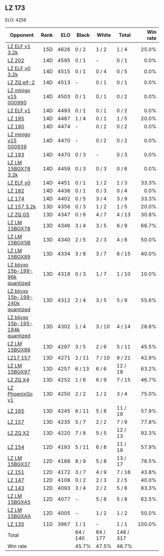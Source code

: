 ## LZ 173 ##

ELO: 4258

Opponent | Rank | ELO | Black | White | Total | Win rate
---------|-----:|----:|-------|-------|-------|-------:
[LZ ELF v1 3.2k](LZ%20ELF%20v1%203.2k.md) | 15D | 4626 | 0 / 2 | 1 / 2 | 1 / 4 | 25.0%
[LZ 202](LZ%20202.md) | 14D | 4595 | 0 / 1 | - | 0 / 1 | 0.0%
[LZ ELF v0 3.2k](LZ%20ELF%20v0%203.2k.md) | 14D | 4515 | 0 / 1 | 0 / 4 | 0 / 5 | 0.0%
[LZ ZQ elf-2](LZ%20ZQ%20elf-2.md) | 14D | 4513 | - | 0 / 1 | 0 / 1 | 0.0%
[LZ minigo v15 000990](LZ%20minigo%20v15%20000990.md) | 14D | 4503 | 0 / 1 | 0 / 1 | 0 / 2 | 0.0%
[LZ ELF v1](LZ%20ELF%20v1.md) | 14D | 4493 | 0 / 1 | 0 / 1 | 0 / 2 | 0.0%
[LZ 195](LZ%20195.md) | 14D | 4487 | 1 / 4 | 0 / 1 | 1 / 5 | 20.0%
[LZ 190](LZ%20190.md) | 14D | 4474 | - | 0 / 2 | 0 / 2 | 0.0%
[LZ minigo v15 000939](LZ%20minigo%20v15%20000939.md) | 14D | 4470 | - | 0 / 2 | 0 / 2 | 0.0%
[LZ 193](LZ%20193.md) | 14D | 4470 | 0 / 3 | - | 0 / 3 | 0.0%
[LZ LM 15BGX78 3.2k](LZ%20LM%2015BGX78%203.2k.md) | 14D | 4459 | 0 / 3 | 0 / 3 | 0 / 6 | 0.0%
[LZ ELF v0](LZ%20ELF%20v0.md) | 14D | 4451 | 0 / 1 | 1 / 2 | 1 / 3 | 33.3%
[LZ 182](LZ%20182.md) | 14D | 4436 | 0 / 1 | 0 / 3 | 0 / 4 | 0.0%
[LZ 174](LZ%20174.md) | 14D | 4402 | 0 / 5 | 3 / 4 | 3 / 9 | 33.3%
[LZ 157 3.2k](LZ%20157%203.2k.md) | 13D | 4356 | 0 / 3 | 1 / 2 | 1 / 5 | 20.0%
[LZ ZQ G5](LZ%20ZQ%20G5.md) | 13D | 4347 | 0 / 6 | 4 / 7 | 4 / 13 | 30.8%
[LZ LM 15BGX78](LZ%20LM%2015BGX78.md) | 13D | 4346 | 3 / 4 | 3 / 5 | 6 / 9 | 66.7%
[LZ LM 15BGX5B](LZ%20LM%2015BGX5B.md) | 13D | 4340 | 2 / 5 | 2 / 3 | 4 / 8 | 50.0%
[LZ LM 15BGX89](LZ%20LM%2015BGX89.md) | 13D | 4334 | 3 / 8 | 3 / 7 | 6 / 15 | 40.0%
[LZ bjiyxo 15b-199-96k quantized](LZ%20bjiyxo%2015b-199-96k%20quantized.md) | 13D | 4318 | 0 / 3 | 1 / 7 | 1 / 10 | 10.0%
[LZ bjiyxo 15b-199-240k quantized](LZ%20bjiyxo%2015b-199-240k%20quantized.md) | 13D | 4312 | 2 / 4 | 3 / 5 | 5 / 9 | 55.6%
[LZ bjiyxo 15b-195-184k quantized](LZ%20bjiyxo%2015b-195-184k%20quantized.md) | 13D | 4302 | 1 / 4 | 3 / 10 | 4 / 14 | 28.6%
[LZ LM 15BGX88](LZ%20LM%2015BGX88.md) | 13D | 4297 | 3 / 5 | 2 / 6 | 5 / 11 | 45.5%
[LZ17 157](LZ17%20157.md) | 13D | 4271 | 2 / 11 | 7 / 10 | 9 / 21 | 42.9%
[LZ LM 15BGX97](LZ%20LM%2015BGX97.md) | 13D | 4257 | 6 / 13 | 6 / 6 | 12 / 19 | 63.2%
[LZ ZQ X4](LZ%20ZQ%20X4.md) | 13D | 4252 | 1 / 6 | 6 / 9 | 7 / 15 | 46.7%
[LZ PhoenixGo v1](LZ%20PhoenixGo%20v1.md) | 13D | 4250 | 2 / 2 | 1 / 2 | 3 / 4 | 75.0%
[LZ 165](LZ%20165.md) | 13D | 4245 | 6 / 11 | 5 / 8 | 11 / 19 | 57.9%
[LZ 157](LZ%20157.md) | 13D | 4235 | 5 / 7 | 2 / 2 | 7 / 9 | 77.8%
[LZ ZQ X2](LZ%20ZQ%20X2.md) | 13D | 4220 | 7 / 8 | 5 / 5 | 12 / 13 | 92.3%
[LZ 154](LZ%20154.md) | 12D | 4193 | 5 / 11 | 6 / 8 | 11 / 19 | 57.9%
[LZ LM 15BGX37](LZ%20LM%2015BGX37.md) | 12D | 4189 | 8 / 9 | 5 / 8 | 13 / 17 | 76.5%
[LZ 151](LZ%20151.md) | 12D | 4172 | 3 / 7 | 4 / 9 | 7 / 16 | 43.8%
[LZ 147](LZ%20147.md) | 12D | 4108 | 0 / 2 | 2 / 3 | 2 / 5 | 40.0%
[LZ 143](LZ%20143.md) | 12D | 4093 | 3 / 4 | 2 / 2 | 5 / 6 | 83.3%
[LZ LM 15BGXA5](LZ%20LM%2015BGXA5.md) | 12D | 4077 | - | 5 / 8 | 5 / 8 | 62.5%
[LZ LM 15BGXAA](LZ%20LM%2015BGXAA.md) | 12D | 4005 | - | 1 / 2 | 1 / 2 | 50.0%
[LZ 135](LZ%20135.md) | 11D | 3967 | 1 / 1 | - | 1 / 1 | 100.0%
Total | | | 64 / 140 | 84 / 177 | 148 / 317 | 
Win rate| | | 45.7% | 47.5% | 46.7% | 

